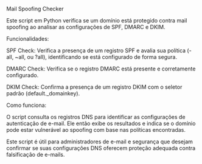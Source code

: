 Mail Spoofing Checker

Este script em Python verifica se um domínio está protegido contra mail spoofing ao analisar as configurações de SPF, DMARC e DKIM.

Funcionalidades:

SPF Check: Verifica a presença de um registro SPF e avalia sua política (-all, ~all, ou ?all), identificando se está configurado de forma segura.

DMARC Check: Verifica se o registro DMARC está presente e corretamente configurado.

DKIM Check: Confirma a presença de um registro DKIM com o seletor padrão (default._domainkey).

Como funciona:

O script consulta os registros DNS para identificar as configurações de autenticação de e-mail. Ele então exibe os resultados e indica se o domínio pode estar vulnerável ao spoofing com base nas políticas encontradas.

Este script é útil para administradores de e-mail e segurança que desejam confirmar se suas configurações DNS oferecem proteção adequada contra falsificação de e-mails.

